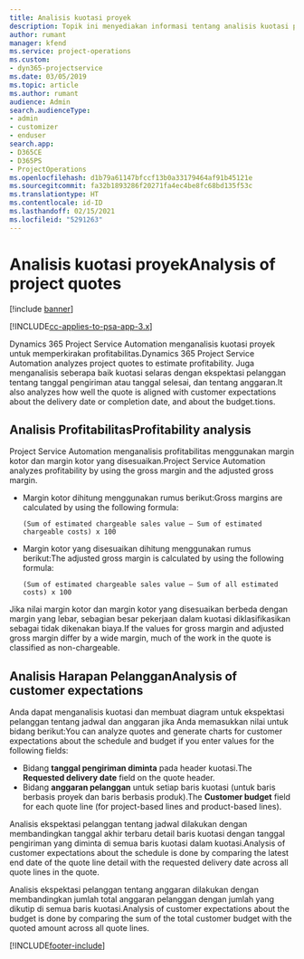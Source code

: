 ```yaml
---
title: Analisis kuotasi proyek
description: Topik ini menyediakan informasi tentang analisis kuotasi proyek.
author: rumant
manager: kfend
ms.service: project-operations
ms.custom:
- dyn365-projectservice
ms.date: 03/05/2019
ms.topic: article
ms.author: rumant
audience: Admin
search.audienceType:
- admin
- customizer
- enduser
search.app:
- D365CE
- D365PS
- ProjectOperations
ms.openlocfilehash: d1b79a61147bfccf13b0a33179464af91b45121e
ms.sourcegitcommit: fa32b1893286f20271fa4ec4be8fc68bd135f53c
ms.translationtype: HT
ms.contentlocale: id-ID
ms.lasthandoff: 02/15/2021
ms.locfileid: "5291263"
---
```

# <a name="analysis-of-project-quotes"></a><span data-ttu-id="9efd8-103">Analisis kuotasi proyek</span><span class="sxs-lookup"><span data-stu-id="9efd8-103">Analysis of project quotes</span></span>

[!include [banner](../includes/psa-now-project-operations.md)]

[!INCLUDE[cc-applies-to-psa-app-3.x](../includes/cc-applies-to-psa-app-3x.md)]

<span data-ttu-id="9efd8-104">Dynamics 365 Project Service Automation menganalisis kuotasi proyek untuk memperkirakan profitabilitas.</span><span class="sxs-lookup"><span data-stu-id="9efd8-104">Dynamics 365 Project Service Automation analyzes project quotes to estimate profitability.</span></span> <span data-ttu-id="9efd8-105">Juga menganalisis seberapa baik kuotasi selaras dengan ekspektasi pelanggan tentang tanggal pengiriman atau tanggal selesai, dan tentang anggaran.</span><span class="sxs-lookup"><span data-stu-id="9efd8-105">It also analyzes how well the quote is aligned with customer expectations about the delivery date or completion date, and about the budget.tions.</span></span>

## <a name="profitability-analysis"></a><span data-ttu-id="9efd8-106">Analisis Profitabilitas</span><span class="sxs-lookup"><span data-stu-id="9efd8-106">Profitability analysis</span></span>

<span data-ttu-id="9efd8-107">Project Service Automation menganalisis profitabilitas menggunakan margin kotor dan margin kotor yang disesuaikan.</span><span class="sxs-lookup"><span data-stu-id="9efd8-107">Project Service Automation analyzes profitability by using the gross margin and the adjusted gross margin.</span></span>

- <span data-ttu-id="9efd8-108">Margin kotor dihitung menggunakan rumus berikut:</span><span class="sxs-lookup"><span data-stu-id="9efd8-108">Gross margins are calculated by using the following formula:</span></span>

  `
    (Sum of estimated chargeable sales value – Sum of estimated chargeable costs) x 100
  `
- <span data-ttu-id="9efd8-109">Margin kotor yang disesuaikan dihitung menggunakan rumus berikut:</span><span class="sxs-lookup"><span data-stu-id="9efd8-109">The adjusted gross margin is calculated by using the following formula:</span></span>

  `
    (Sum of estimated chargeable sales value – Sum of all estimated costs) x 100
  `

<span data-ttu-id="9efd8-110">Jika nilai margin kotor dan margin kotor yang disesuaikan berbeda dengan margin yang lebar, sebagian besar pekerjaan dalam kuotasi diklasifikasikan sebagai tidak dikenakan biaya.</span><span class="sxs-lookup"><span data-stu-id="9efd8-110">If the values for gross margin and adjusted gross margin differ by a wide margin, much of the work in the quote is classified as non-chargeable.</span></span>

## <a name="analysis-of-customer-expectations"></a><span data-ttu-id="9efd8-111">Analisis Harapan Pelanggan</span><span class="sxs-lookup"><span data-stu-id="9efd8-111">Analysis of customer expectations</span></span>

<span data-ttu-id="9efd8-112">Anda dapat menganalisis kuotasi dan membuat diagram untuk ekspektasi pelanggan tentang jadwal dan anggaran jika Anda memasukkan nilai untuk bidang berikut:</span><span class="sxs-lookup"><span data-stu-id="9efd8-112">You can analyze quotes and generate charts for customer expectations about the schedule and budget if you enter values for the following fields:</span></span>

- <span data-ttu-id="9efd8-113">Bidang **tanggal pengiriman diminta** pada header kuotasi.</span><span class="sxs-lookup"><span data-stu-id="9efd8-113">The **Requested delivery date** field on the quote header.</span></span>
- <span data-ttu-id="9efd8-114">Bidang **anggaran pelanggan** untuk setiap baris kuotasi (untuk baris berbasis proyek dan baris berbasis produk).</span><span class="sxs-lookup"><span data-stu-id="9efd8-114">The **Customer budget** field for each quote line (for project-based lines and product-based lines).</span></span>

<span data-ttu-id="9efd8-115">Analisis ekspektasi pelanggan tentang jadwal dilakukan dengan membandingkan tanggal akhir terbaru detail baris kuotasi dengan tanggal pengiriman yang diminta di semua baris kuotasi dalam kuotasi.</span><span class="sxs-lookup"><span data-stu-id="9efd8-115">Analysis of customer expectations about the schedule is done by comparing the latest end date of the quote line detail with the requested delivery date across all quote lines in the quote.</span></span>

<span data-ttu-id="9efd8-116">Analisis ekspektasi pelanggan tentang anggaran dilakukan dengan membandingkan jumlah total anggaran pelanggan dengan jumlah yang dikutip di semua baris kuotasi.</span><span class="sxs-lookup"><span data-stu-id="9efd8-116">Analysis of customer expectations about the budget is done by comparing the sum of the total customer budget with the quoted amount across all quote lines.</span></span>


[!INCLUDE[footer-include](../includes/footer-banner.md)]